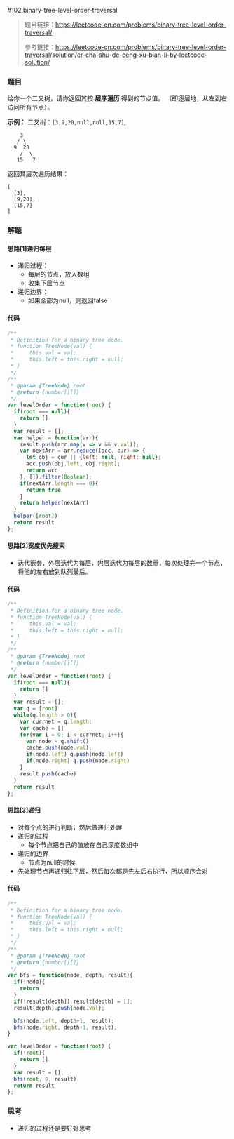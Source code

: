 #102.binary-tree-level-order-traversal

> 题目链接：https://leetcode-cn.com/problems/binary-tree-level-order-traversal/
>
> 参考链接：https://leetcode-cn.com/problems/binary-tree-level-order-traversal/solution/er-cha-shu-de-ceng-xu-bian-li-by-leetcode-solution/

### 题目

给你一个二叉树，请你返回其按 **层序遍历** 得到的节点值。 （即逐层地，从左到右访问所有节点）。

**示例：**
二叉树：`[3,9,20,null,null,15,7]`,

```
    3
   / \
  9  20
    /  \
   15   7
```

返回其层次遍历结果：

```
[
  [3],
  [9,20],
  [15,7]
]
```



### 解题

#### 思路[1]递归每层

* 递归过程：
  * 每层的节点，放入数组
  * 收集下层节点
* 递归边界：
  * 如果全部为null，则返回false

#### 代码

```javascript
/**
 * Definition for a binary tree node.
 * function TreeNode(val) {
 *     this.val = val;
 *     this.left = this.right = null;
 * }
 */
/**
 * @param {TreeNode} root
 * @return {number[][]}
 */
var levelOrder = function(root) {
  if(root === null){
    return []
  }
  var result = [];
  var helper = function(arr){
    result.push(arr.map(v => v && v.val));
    var nextArr = arr.reduce((acc, cur) => {
      let obj = cur || {left: null, right: null};
      acc.push(obj.left, obj.right);
      return acc
    }, []).filter(Boolean);
    if(nextArr.length === 0){
      return true
    }
    return helper(nextArr)
  }
  helper([root])
  return result
};
```

#### 思路[2]宽度优先搜索

* 迭代嵌套，外层迭代为每层，内层迭代为每层的数量，每次处理完一个节点，将他的左右放到队列最后。

#### 代码

```javascript
/**
 * Definition for a binary tree node.
 * function TreeNode(val) {
 *     this.val = val;
 *     this.left = this.right = null;
 * }
 */
/**
 * @param {TreeNode} root
 * @return {number[][]}
 */
var levelOrder = function(root) {
  if(root === null){
    return []
  }
  var result = [];
  var q = [root]
  while(q.length > 0){
    var currnet = q.length;
    var cache = []
    for(var i = 0; i < currnet; i++){
      var node = q.shift()
      cache.push(node.val);
      if(node.left) q.push(node.left)
      if(node.right) q.push(node.right)
    }
    result.push(cache)
  }
  return result
};
```

#### 思路[3]递归

* 对每个点的进行判断，然后做递归处理
* 递归的过程
  * 每个节点把自己的值放在自己深度数组中
* 递归的边界
  * 节点为null的时候
* 先处理节点再递归往下层，然后每次都是先左后右执行，所以顺序会对

#### 代码

```javascript
/**
 * Definition for a binary tree node.
 * function TreeNode(val) {
 *     this.val = val;
 *     this.left = this.right = null;
 * }
 */
/**
 * @param {TreeNode} root
 * @return {number[][]}
 */
var bfs = function(node, depth, result){
  if(!node){
    return
  }
  if(!result[depth]) result[depth] = [];
  result[depth].push(node.val);

  bfs(node.left, depth+1, result);
  bfs(node.right, depth+1, result);
}

var levelOrder = function(root) {
  if(!root){
    return []
  }
  var result = [];
  bfs(root, 0, result)
  return result
};
```



### 思考

* 递归的过程还是要好好思考

